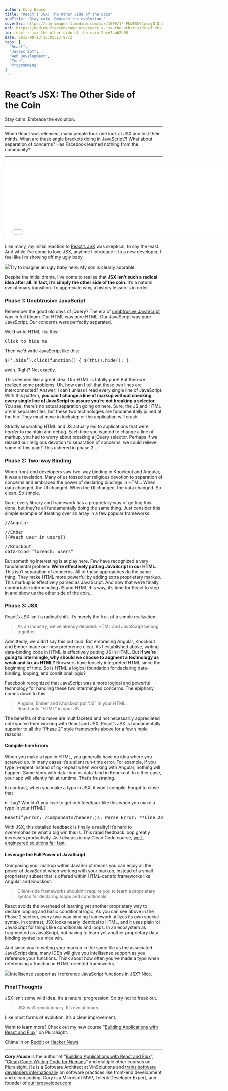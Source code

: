 ```yaml
---
author: Cory House
title: "React’s JSX: The Other Side of the Coin"
subTitle: "Stay calm. Embrace the evolution."
coverSrc: https://cdn-images-1.medium.com/max/1000/1*-FNmTSkYCplwjBfDhQcOmQ.jpeg
url: https://medium.freecodecamp.org/react-s-jsx-the-other-side-of-the-coin-2ace7ab62b98
id: react-s-jsx-the-other-side-of-the-coin-2ace7ab62b98
date: 2015-08-13T16:01:13.977Z
tags: [
  "React",
  "JavaScript",
  "Web Development",
  "Tech",
  "Programming"
]
---
```

# React’s JSX: The Other Side of the Coin

Stay calm. Embrace the evolution.

* * *

When React was released, many people took one look at JSX and lost their minds. What are these angle brackets doing in JavaScript?! What about separation of concerns? Has Facebook learned nothing from the community?

* * *

<iframe width="700" height="250" src="/media/b0419e4bccb7d3af9c0f2e09d707d0a8?postId=2ace7ab62b98" data-media-id="b0419e4bccb7d3af9c0f2e09d707d0a8" allowfullscreen="" frameborder="0"></iframe>

Like many, my initial reaction to [React’s JSX](https://facebook.github.io/react/docs/jsx-in-depth.html) was skeptical, to say the least. And while I’ve come to love JSX, anytime I introduce it to a new developer, I feel like I’m showing off my ugly baby.

![](https://cdn-images-1.medium.com/max/1600/1*RBTfDZzW0N5TzHg_pqWmSg.png)Try to imagine an ugly baby here. My son is clearly adorable.

Despite the initial drama, I’ve come to realize that **JSX isn’t such a radical idea after all. In fact, it’s simply the other side of the coin**. It’s a natural evolutionary transition. To appreciate why, a history lesson is in order.

### Phase 1: Unobtrusive JavaScript

Remember the good old days of jQuery? The era of [unobtrusive JavaScript](https://en.wikipedia.org/wiki/Unobtrusive_JavaScript) was in full bloom. Our HTML was pure HTML. Our JavaScript was pure JavaScript. Our concerns were perfectly separated.

We’d write HTML like this:

<pre name="d41e" id="d41e" class="graf graf--pre graf-after--p"><a class=”hide”>Click to hide me</a></pre>

Then we’d write JavaScript like this:

<pre name="dd44" id="dd44" class="graf graf--pre graf-after--p">$(‘.hide’).click(function() { $(this).hide(); } </pre>

#win. Right? Not exactly.

This seemed like a great idea. Our HTML is totally pure! But then we realized some problems: Uh, how can I tell that these two lines are interconnected? Answer: I can’t unless I read every single line of JavaScript. With this pattern, **you can’t change a line of markup without checking every single line of JavaScript to assure you’re not breaking a selector.** You see, there’s no actual separation going on here. Sure, the JS and HTML are in separate files, but these two technologies are fundamentally joined at the hip. They must move in lockstep or the application will crash.

Strictly separating HTML and JS actually led to applications that were _harder_ to maintain and debug. Each time you wanted to change a line of markup, you had to worry about breaking a jQuery selector. Perhaps if we relaxed our religious devotion to separation of concerns, we could relieve some of this pain? This ushered in phase 2…

### Phase 2: Two-way Binding

When front-end developers saw two-way binding in Knockout and Angular, it was a revelation. Many of us tossed our religious devotion to separation of concerns and embraced the power of declaring bindings in HTML. When data changed, the UI changed. When the UI changed, the data changed. So clean. So simple.

Sure, every library and framework has a proprietary way of getting this done, but they’re all fundamentally doing the same thing. Just consider this simple example of iterating over an array in a few popular frameworks:

<pre name="41f3" id="41f3" class="graf graf--pre graf-after--p">//Angular  
<div ng-repeat=”user in users”></pre>

<pre name="b55c" id="b55c" class="graf graf--pre graf-after--pre">//Ember  
{{#each user in users}}</pre>

<pre name="7953" id="7953" class="graf graf--pre graf-after--pre">//Knockout  
data-bind=”foreach: users”</pre>

But something interesting is at play here. Few have recognized a very fundamental problem: **We’re effectively putting JavaScript in our HTML.** This isn’t separation of concerns. All of these approaches do the same thing: They make HTML more powerful by adding extra proprietary markup. This markup is effectively parsed as JavaScript. And now that we’re finally comfortable intermingling JS and HTML this way, it’s time for React to step in and show us the other side of the coin…

### Phase 3: JSX

React’s JSX isn’t a radical shift. It’s merely the fruit of a simple realization:

> As an industry, we’ve already decided: HTML and JavaScript belong together.

Admittedly, we didn’t say this out loud. But embracing Angular, Knockout and Ember made our new preference clear. As I established above, writing data-binding code in HTML is effectively putting JS in HTML. But **if we’re going to intermingle, why should we choose to augment a technology as weak and lax as HTML?** Browsers have loosely interpreted HTML since the beginning of time. So is HTML a logical foundation for declaring data-binding, looping, and conditional logic?

Facebook recognized that JavaScript was a more logical and powerful technology for handling these two intermingled concerns. The epiphany comes down to this:

> Angular, Ember and Knockout put “JS” in your HTML.  
> React puts “HTML” in your JS.

The benefits of this move are multifaceted and not necessarily appreciated until you’ve tried working with React and JSX. React’s JSX is fundamentally superior to all the “Phase 2” style frameworks above for a few simple reasons:

#### Compile-time Errors

When you make a typo in HTML, you generally have no idea where you screwed up. In many cases it’s a silent run-time error. For example, if you type n-repeat instead of ng-repeat when working with Angular, nothing will happen. Same story with data-bnd vs data-bind in Knockout. In either case, your app will silently fail at runtime. That’s frustrating.

In contrast, when you make a typo in JSX, it won’t compile. Forgot to close that <li> tag? Wouldn’t you love to get rich feedback like this when you make a typo in your HTML?

<pre name="5328" id="5328" class="graf graf--pre graf-after--p">ReactifyError: /components/header.js: Parse Error: **Line 23**: Expected corresponding JSX closing tag for li while parsing file: /components/header.js</pre>

With JSX, this detailed feedback is finally a reality! It’s hard to overemphasize what a big win this is. This rapid feedback loop greatly increases productivity. As I discuss in my Clean Code course, [well- engineered solutions fail fast](http://www.pluralsight.com/courses/writing-clean-code-humans).

#### Leverage the Full Power of JavaScript

Composing your markup within JavaScript means you can enjoy all the power of JavaScript when working with your markup, instead of a small proprietary subset that is offered within HTML-centric frameworks like Angular and Knockout.

> Client-side frameworks shouldn’t require you to learn a proprietary syntax for declaring loops and conditionals.

React avoids the overhead of learning yet another proprietary way to declare looping and basic conditional logic. As you can see above in the Phase 2 section, every two-way binding framework utilizes its own special syntax. In contrast, JSX looks nearly identical to HTML, and it uses plain ‘ol JavaScript for things like conditionals and loops. In an ecosystem as fragmented as JavaScript, not having to learn yet another proprietary data binding syntax is a nice win.

And since you’re writing your markup in the same file as the associated JavaScript data, many IDE’s will give you intellisense support as you reference your functions. Think about how often you’ve made a typo when referencing a function in HTML-oriented frameworks.

![](https://cdn-images-1.medium.com/max/1600/1*Q1aeCkZFM6hB8dkbY4HHqA.png)Intellisense support as I reference JavaScript functions in JSX? Nice.

### Final Thoughts

JSX isn’t some wild idea. It’s a natural progression. So try not to freak out.

> JSX isn’t revolutionary. It’s evolutionary.

Like most forms of evolution, it’s a clear improvement.

Want to learn more? Check out my new course “[Building Applications with React and Flux](http://www.pluralsight.com/author/cory-house)” on Pluralsight.

Chime in on [Reddit](https://www.reddit.com/r/javascript/comments/3gv4at/reacts_jsx_dont_freak_out_its_evolutionary/) or [Hacker News](https://news.ycombinator.com/item?id=10056366).

* * *

**_Cory House_** is the author of “[Building Applications with React and Flux](https://www.pluralsight.com/courses/react-flux-building-applications)”, “[Clean Code: Writing Code for Humans](https://www.google.com/url?sa=t&rct=j&q=&esrc=s&source=web&cd=1&cad=rja&uact=8&ved=0ahUKEwiK1pXx89nJAhUujoMKHeuWAEUQFggcMAA&url=https%3A%2F%2Fwww.pluralsight.com%2Fcourses%2Fwriting-clean-code-humans&usg=AFQjCNEBfkBoN-IgCn_1jFUqWDAUIxcmAw&sig2=Ub9Wup4k4mrw_ffPgYu3tA)” and multiple other courses on Pluralsight. He is a Software Architect at VinSolutions and [trains software developers internationally](http://www.bitnative.com/training/) on software practices like front-end development and clean coding. Cory is a Microsoft MVP, Telerik Developer Expert, and founder of [outlierdeveloper.com](http://www.outlierdeveloper.com).
